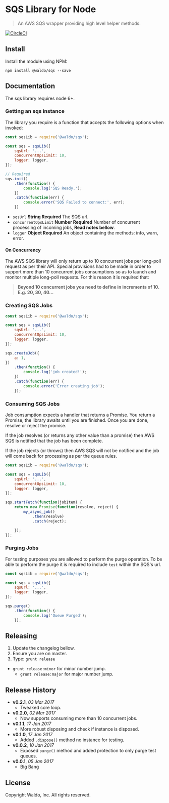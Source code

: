 # SQS Library for Node

> An AWS SQS wrapper providing high level helper methods.

[![CircleCI](https://circleci.com/gh/waldophotos/node-sqs.svg?style=svg&circle-token=24885db15bd6856780089697a448d12ec09a2250)](https://circleci.com/gh/waldophotos/node-sqs)

## Install

Install the module using NPM:

```
npm install @waldo/sqs --save
```

## Documentation

The sqs library requires node 6+.

### Getting an sqs instance

The library you require is a function that accepts the following options when invoked:

```js
const sqsLib = require('@waldo/sqs');

const sqs = sqsLib({
    sqsUrl: '...',
    concurrentOpsLimit: 10,
    logger: logger,
});

// Required
sqs.init()
    .then(function() {
        console.log('SQS Ready.');
    })
    .catch(function(err) {
        console.error('SQS Failed to connect:', err);
    })
```

* `sqsUrl` **String Required** The SQS url.
* `concurrentOpsLimit` **Number Required** Number of concurrent processing of incoming jobs, **Read notes bellow**.
* `logger` **Object Required** An object containing the methods: info, warn, error.

#### On Concurrency

The AWS SQS library will only return up to 10 concurrent jobs per long-poll request as per their API. Special provisions had to be made in order to support more than 10 concurrent jobs consumptions so as to launch and monitor multiple long-poll requests. For this reason it is required that:

> **Beyond 10 concurrent jobs you need to define in increments of 10. E.g. 20, 30, 40...**

### Creating SQS Jobs

```js
const sqsLib = require('@waldo/sqs');

const sqs = sqsLib({
    sqsUrl: '...',
    concurrentOpsLimit: 10,
    logger: logger,
});

sqs.createJob({
    a: 1,
})
    .then(function() {
        console.log('job created!');
    })
    .catch(function(err) {
        console.error('Error creating job');
    });
```

### Consuming SQS Jobs

Job consumption expects a handler that returns a Promise. You return a Promise, the library awaits until you are finished. Once you are done, resolve or reject the promise.

If the job resolves (or returns any other value than a promise) then AWS SQS is notified that the job has been complete.

If the job rejects (or throws) then AWS SQS will not be notified and the job will come back for processing as per the queue rules.

```js
const sqsLib = require('@waldo/sqs');

const sqs = sqsLib({
    sqsUrl: '...',
    concurrentOpsLimit: 10,
    logger: logger,
});

sqs.startFetch(function(jobItem) {
    return new Promise(function(resolve, reject) {
        my_async_job()
            .then(resolve)
            .catch(reject);

    });
});
```

### Purging Jobs

For testing purposes you are allowed to perform the purge operation. To be able to perform the purge it is required to include `test` within the SQS's url.

```js
const sqsLib = require('@waldo/sqs');

const sqs = sqsLib({
    sqsUrl: '...',
    logger: logger,
});

sqs.purge()
    .then(function() {
        console.log('Queue Purged');
    });
```

## Releasing

1. Update the changelog bellow.
1. Ensure you are on master.
1. Type: `grunt release`
* `grunt release:minor` for minor number jump.
    * `grunt release:major` for major number jump.

## Release History

- **v0.2.1**, *03 Mar 2017*
    - Tweaked core loop.
- **v0.2.0**, *02 Mar 2017*
    - Now supports consuming more than 10 concurrent jobs.
- **v0.1.1**, *17 Jan 2017*
    - More robust disposing and check if instance is disposed.
- **v0.1.0**, *17 Jan 2017*
    - Added `.dispose()` method no instance for testing.
- **v0.0.2**, *10 Jan 2017*
    - Exposed `purge()` method and added protection to only purge test queues.
- **v0.0.1**, *05 Jan 2017*
    - Big Bang

## License

Copyright Waldo, Inc. All rights reserved.

